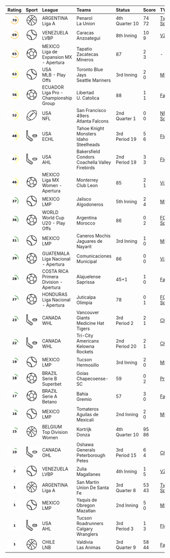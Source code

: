 | Rating                                                                                                                                 | Sport                                                                                                                     | League                                    | Teams                                             | Status         | Score    | TV Listing                                                              |
|:---------------------------------------------------------------------------------------------------------------------------------------|:--------------------------------------------------------------------------------------------------------------------------|:------------------------------------------|:--------------------------------------------------|:---------------|:---------|:------------------------------------------------------------------------|
| <img src="https://raw.githubusercontent.com/BlakeDuncan25/Donut-SVG-Ratings/bac4e4a278175106499642192132b1786a9aec38/70.svg" alt="70"> | <img src="https://raw.githubusercontent.com/BlakeDuncan25/Donut-SVG-Ratings/master/basketball.png" alt="Basketball">      | ARGENTINA<br>Liga A                       | Penarol<br>La Union                               | 4th Quarter 10 | 74<br>72 | <a href="https://watch.fanatiz.com/calendar">TyC Sports</a>             |
| <img src="https://raw.githubusercontent.com/BlakeDuncan25/Donut-SVG-Ratings/bac4e4a278175106499642192132b1786a9aec38/69.svg" alt="69"> | <img src="https://raw.githubusercontent.com/BlakeDuncan25/Donut-SVG-Ratings/master/baseball.png" alt="Baseball">          | VENEZUELA<br>LVBP                         | Caracas<br>Anzoategui                             | 8th Inning     | 10<br>9  | <a href="https://fanatiz.com/plan-vz-play">VZ Play</a>                  |
| <img src="https://raw.githubusercontent.com/BlakeDuncan25/Donut-SVG-Ratings/bac4e4a278175106499642192132b1786a9aec38/65.svg" alt="65"> | <img src="https://raw.githubusercontent.com/BlakeDuncan25/Donut-SVG-Ratings/master/soccer.png" alt="Soccer">              | MEXICO<br>Liga de Expansion MX - Apertura | Tapatio<br>Zacatecas Mineros                      | 87             | 2<br>3   | -                                                                       |
| <img src="https://raw.githubusercontent.com/BlakeDuncan25/Donut-SVG-Ratings/bac4e4a278175106499642192132b1786a9aec38/63.svg" alt="63"> | <img src="https://raw.githubusercontent.com/BlakeDuncan25/Donut-SVG-Ratings/master/baseball.png" alt="Baseball">          | USA<br>MLB - Play Offs                    | Toronto Blue Jays<br>Seattle Mariners             | 3rd Inning     | 2<br>0   | <a href="https://www.mlb.com/live-stream-games">MLB.TV</a>              |
| <img src="https://raw.githubusercontent.com/BlakeDuncan25/Donut-SVG-Ratings/bac4e4a278175106499642192132b1786a9aec38/56.svg" alt="56"> | <img src="https://raw.githubusercontent.com/BlakeDuncan25/Donut-SVG-Ratings/master/soccer.png" alt="Soccer">              | ECUADOR<br>Liga Pro - Championship Group  | Libertad<br>U. Catolica                           | 88             | 1<br>1   | <a href="https://watch.fanatiz.com/channels">Fanatiz</a>                |
| <img src="https://raw.githubusercontent.com/BlakeDuncan25/Donut-SVG-Ratings/bac4e4a278175106499642192132b1786a9aec38/52.svg" alt="52"> | <img src="https://raw.githubusercontent.com/BlakeDuncan25/Donut-SVG-Ratings/master/football.png" alt="American Football"> | USA<br>NFL                                | San Francisco 49ers<br>Atlanta Falcons            | 2nd Quarter 1  | 0<br>0   | <a href="https://fbschedules.com/nfl-schedule/">NFL TV Schedule</a>     |
| <img src="https://raw.githubusercontent.com/BlakeDuncan25/Donut-SVG-Ratings/bac4e4a278175106499642192132b1786a9aec38/48.svg" alt="48"> | <img src="https://raw.githubusercontent.com/BlakeDuncan25/Donut-SVG-Ratings/master/hockey.png" alt="Ice Hockey">          | USA<br>ECHL                               | Tahoe Knight Monsters<br>Idaho Steelheads         | 3rd Period 19  | 5<br>6   | <a href="https://www.flohockey.tv/events?date=2025-10-18">FloHockey</a> |
| <img src="https://raw.githubusercontent.com/BlakeDuncan25/Donut-SVG-Ratings/bac4e4a278175106499642192132b1786a9aec38/47.svg" alt="47"> | <img src="https://raw.githubusercontent.com/BlakeDuncan25/Donut-SVG-Ratings/master/hockey.png" alt="Ice Hockey">          | USA<br>AHL                                | Bakersfield Condors<br>Coachella Valley Firebirds | 2nd Period 19  | 3<br>3   | <a href="https://www.flohockey.tv/events?date=2025-10-18">FloHockey</a> |
| <img src="https://raw.githubusercontent.com/BlakeDuncan25/Donut-SVG-Ratings/bac4e4a278175106499642192132b1786a9aec38/46.svg" alt="46"> | <img src="https://raw.githubusercontent.com/BlakeDuncan25/Donut-SVG-Ratings/master/soccer.png" alt="Soccer">              | MEXICO<br>Liga MX Women - Apertura        | Monterrey<br>Club Leon                            | 85             | 2<br>1   | <a href="https://vix.com/es-es/deportes">ViX</a>                        |
| <img src="https://raw.githubusercontent.com/BlakeDuncan25/Donut-SVG-Ratings/bac4e4a278175106499642192132b1786a9aec38/37.svg" alt="37"> | <img src="https://raw.githubusercontent.com/BlakeDuncan25/Donut-SVG-Ratings/master/baseball.png" alt="Baseball">          | MEXICO<br>LMP                             | Jalisco<br>Algodoneros                            | 5th Inning     | 2<br>4   | <a href="https://www.mlb.com/tv">MLB.TV</a>                             |
| <img src="https://raw.githubusercontent.com/BlakeDuncan25/Donut-SVG-Ratings/bac4e4a278175106499642192132b1786a9aec38/36.svg" alt="36"> | <img src="https://raw.githubusercontent.com/BlakeDuncan25/Donut-SVG-Ratings/master/soccer.png" alt="Soccer">              | WORLD<br>World Cup U20 - Play Offs        | Argentina<br>Morocco                              | 86             | 0<br>2   | <a href="https://www.foxsports.com/live">FOX Sports</a>                 |
| <img src="https://raw.githubusercontent.com/BlakeDuncan25/Donut-SVG-Ratings/bac4e4a278175106499642192132b1786a9aec38/31.svg" alt="31"> | <img src="https://raw.githubusercontent.com/BlakeDuncan25/Donut-SVG-Ratings/master/baseball.png" alt="Baseball">          | MEXICO<br>LMP                             | Caneros Mochis<br>Jaguares de Nayarit             | 3rd Inning     | 1<br>0   | <a href="https://www.mlb.com/tv">MLB.TV</a>                             |
| <img src="https://raw.githubusercontent.com/BlakeDuncan25/Donut-SVG-Ratings/bac4e4a278175106499642192132b1786a9aec38/29.svg" alt="29"> | <img src="https://raw.githubusercontent.com/BlakeDuncan25/Donut-SVG-Ratings/master/soccer.png" alt="Soccer">              | GUATEMALA<br>Liga Nacional - Apertura     | Comunicaciones<br>Municipal                       | 86             | 0<br>0   | <a href="https://vix.com/es-es/deportes">ViX</a>                        |
| <img src="https://raw.githubusercontent.com/BlakeDuncan25/Donut-SVG-Ratings/bac4e4a278175106499642192132b1786a9aec38/28.svg" alt="28"> | <img src="https://raw.githubusercontent.com/BlakeDuncan25/Donut-SVG-Ratings/master/soccer.png" alt="Soccer">              | COSTA RICA<br>Primera Division - Apertura | Alajuelense<br>Saprissa                           | 45+1           | 1<br>0   | <a href="https://watch.fanatiz.com/channels">Fanatiz</a>                |
| <img src="https://raw.githubusercontent.com/BlakeDuncan25/Donut-SVG-Ratings/bac4e4a278175106499642192132b1786a9aec38/27.svg" alt="27"> | <img src="https://raw.githubusercontent.com/BlakeDuncan25/Donut-SVG-Ratings/master/soccer.png" alt="Soccer">              | HONDURAS<br>Liga Nacional - Apertura      | Juticalpa<br>Olimpia                              | 78             | 0<br>1   | <a href="https://www.foxsports.com/live">FOX Sports</a>                 |
| <img src="https://raw.githubusercontent.com/BlakeDuncan25/Donut-SVG-Ratings/bac4e4a278175106499642192132b1786a9aec38/23.svg" alt="23"> | <img src="https://raw.githubusercontent.com/BlakeDuncan25/Donut-SVG-Ratings/master/hockey.png" alt="Ice Hockey">          | CANADA<br>WHL                             | Vancouver Giants<br>Medicine Hat Tigers           | 3rd Period 2   | 2<br>1   | <a href="https://watch.chl.ca/whl_chl">CHL TV</a>                       |
| <img src="https://raw.githubusercontent.com/BlakeDuncan25/Donut-SVG-Ratings/bac4e4a278175106499642192132b1786a9aec38/22.svg" alt="22"> | <img src="https://raw.githubusercontent.com/BlakeDuncan25/Donut-SVG-Ratings/master/hockey.png" alt="Ice Hockey">          | CANADA<br>WHL                             | Tri-City Americans<br>Kelowna Rockets             | 2nd Period 20  | 2<br>1   | <a href="https://watch.chl.ca/whl_chl">CHL TV</a>                       |
| <img src="https://raw.githubusercontent.com/BlakeDuncan25/Donut-SVG-Ratings/bac4e4a278175106499642192132b1786a9aec38/19.svg" alt="19"> | <img src="https://raw.githubusercontent.com/BlakeDuncan25/Donut-SVG-Ratings/master/baseball.png" alt="Baseball">          | MEXICO<br>LMP                             | Tucson<br>Hermosillo                              | 3rd Inning     | 2<br>0   | <a href="https://www.mlb.com/tv">MLB.TV</a>                             |
| <img src="https://raw.githubusercontent.com/BlakeDuncan25/Donut-SVG-Ratings/bac4e4a278175106499642192132b1786a9aec38/18.svg" alt="18"> | <img src="https://raw.githubusercontent.com/BlakeDuncan25/Donut-SVG-Ratings/master/soccer.png" alt="Soccer">              | BRAZIL<br>Serie B Superbet                | Goias<br>Chapecoense-SC                           | 59             | 0<br>2   | <a href="https://www.sling.com/international/brazilian">Premiere</a>    |
| <img src="https://raw.githubusercontent.com/BlakeDuncan25/Donut-SVG-Ratings/bac4e4a278175106499642192132b1786a9aec38/17.svg" alt="17"> | <img src="https://raw.githubusercontent.com/BlakeDuncan25/Donut-SVG-Ratings/master/soccer.png" alt="Soccer">              | BRAZIL<br>Serie A Betano                  | Bahia<br>Gremio                                   | 57             | 3<br>0   | <a href="https://watch.fanatiz.com/channels">Fanatiz</a>                |
| <img src="https://raw.githubusercontent.com/BlakeDuncan25/Donut-SVG-Ratings/bac4e4a278175106499642192132b1786a9aec38/16.svg" alt="16"> | <img src="https://raw.githubusercontent.com/BlakeDuncan25/Donut-SVG-Ratings/master/baseball.png" alt="Baseball">          | MEXICO<br>LMP                             | Tomateros<br>Aguilas de Mexicali                  | 2nd Inning     | 2<br>0   | <a href="https://www.mlb.com/tv">MLB.TV</a>                             |
| <img src="https://raw.githubusercontent.com/BlakeDuncan25/Donut-SVG-Ratings/bac4e4a278175106499642192132b1786a9aec38/15.svg" alt="15"> | <img src="https://raw.githubusercontent.com/BlakeDuncan25/Donut-SVG-Ratings/master/basketball.png" alt="Basketball">      | BELGIUM<br>Top Division Women             | Kortrijk<br>Donza                                 | 4th Quarter 10 | 95<br>86 | <a href="#N/A"></a>                                                     |
| <img src="https://raw.githubusercontent.com/BlakeDuncan25/Donut-SVG-Ratings/bac4e4a278175106499642192132b1786a9aec38/10.svg" alt="10"> | <img src="https://raw.githubusercontent.com/BlakeDuncan25/Donut-SVG-Ratings/master/hockey.png" alt="Ice Hockey">          | CANADA<br>OHL                             | Oshawa Generals<br>Peterborough Petes             | 3rd Period 15  | 6<br>4   | <a href="https://watch.chl.ca/ohl_chl">CHL TV</a>                       |
| <img src="https://raw.githubusercontent.com/BlakeDuncan25/Donut-SVG-Ratings/bac4e4a278175106499642192132b1786a9aec38/2.svg" alt="2">   | <img src="https://raw.githubusercontent.com/BlakeDuncan25/Donut-SVG-Ratings/master/baseball.png" alt="Baseball">          | VENEZUELA<br>LVBP                         | Zulia<br>Magallanes                               | 4th Inning     | 1<br>5   | <a href="https://fanatiz.com/plan-vz-play">VZ Play</a>                  |
| <img src="https://raw.githubusercontent.com/BlakeDuncan25/Donut-SVG-Ratings/bac4e4a278175106499642192132b1786a9aec38/1.svg" alt="1">   | <img src="https://raw.githubusercontent.com/BlakeDuncan25/Donut-SVG-Ratings/master/basketball.png" alt="Basketball">      | ARGENTINA<br>Liga A                       | San Martin<br>Union De Santa Fe                   | 3rd Quarter 8  | 53<br>43 | <a href="https://watch.fanatiz.com/calendar">TyC Sports</a>             |
| <img src="https://raw.githubusercontent.com/BlakeDuncan25/Donut-SVG-Ratings/bac4e4a278175106499642192132b1786a9aec38/1.svg" alt="1">   | <img src="https://raw.githubusercontent.com/BlakeDuncan25/Donut-SVG-Ratings/master/baseball.png" alt="Baseball">          | MEXICO<br>LMP                             | Yaquis de Obregon<br>Mazatlan                     | 2nd Inning     | 5<br>0   | <a href="https://www.mlb.com/tv">MLB.TV</a>                             |
| <img src="https://raw.githubusercontent.com/BlakeDuncan25/Donut-SVG-Ratings/bac4e4a278175106499642192132b1786a9aec38/1.svg" alt="1">   | <img src="https://raw.githubusercontent.com/BlakeDuncan25/Donut-SVG-Ratings/master/hockey.png" alt="Ice Hockey">          | USA<br>AHL                                | Tucson Roadrunners<br>Calgary Wranglers           | 3rd Period 3   | 1<br>3   | <a href="https://www.flohockey.tv/events?date=2025-10-18">FloHockey</a> |
| <img src="https://raw.githubusercontent.com/BlakeDuncan25/Donut-SVG-Ratings/bac4e4a278175106499642192132b1786a9aec38/1.svg" alt="1">   | <img src="https://raw.githubusercontent.com/BlakeDuncan25/Donut-SVG-Ratings/master/basketball.png" alt="Basketball">      | CHILE<br>LNB                              | Valdivia<br>Las Animas                            | 3rd Quarter 9  | 58<br>44 | <a href="https://watch.fanatiz.com/channels">Fanatiz</a>                |